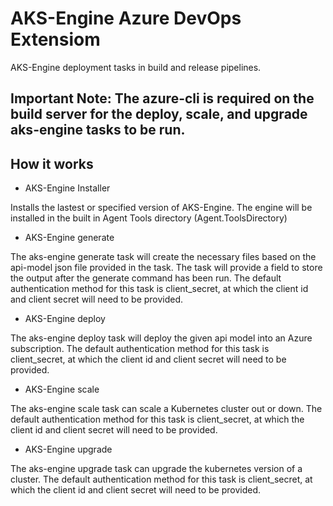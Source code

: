 # AKS-Engine Azure DevOps Extensiom

AKS-Engine deployment tasks in build and release pipelines.

## Important Note: The azure-cli is required on the build server for the deploy, scale, and upgrade aks-engine tasks to be run.

## How it works  

* AKS-Engine Installer  

Installs the lastest or specified version of AKS-Engine. The engine will be installed in the built in Agent Tools directory (Agent.ToolsDirectory)

* AKS-Engine generate  

The aks-engine generate task will create the necessary files based on the api-model json file provided in the task. The task will provide a field to store the output after the generate command has been run. The default authentication method for this task is client_secret, at which the client id and client secret will need to be provided.

* AKS-Engine deploy  

The aks-engine deploy task will deploy the given api model into an Azure subscription. The default authentication method for this task is client_secret, at which the client id and client secret will need to be provided.

* AKS-Engine scale  

The aks-engine scale task can scale a Kubernetes cluster out or down. The default authentication method for this task is client_secret, at which the client id and client secret will need to be provided.

* AKS-Engine upgrade  

The aks-engine upgrade task can upgrade the kubernetes version of a cluster. The default authentication method for this task is client_secret, at which the client id and client secret will need to be provided.